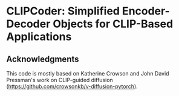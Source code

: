 # CLIPCoder: Simplified Encoder-Decoder Objects for CLIP-Based Applications

## Acknowledgments

This code is mostly based on Katherine Crowson and John David Pressman's work on CLIP-guided diffusion (https://github.com/crowsonkb/v-diffusion-pytorch). 
